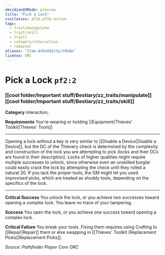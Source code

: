 ```yaml
---
obsidianUIMode: preview
title: "Pick a Lock"
cssclasses: pf2e,pf2e-action
tags:
  - trait/manipulate
  - trait/skill
  - trait/
  - category/interaction
  - remaster
aliases: "Item.AtRaVQ2t3yJt0kQw"
license: ORC
---
```

# Pick a Lock `pf2:2`

### [[cool folder/Important stuff/Bestiary/zz_traits/manipulate]][[cool folder/Important stuff/Bestiary/zz_traits/skill]]

**Category** interaction; 




**Requirements** You're wearing or holding [[Equipment/Thieves' Toolkit|Thieves' Tools]]

* * *

Opening a lock without a key is very similar to [[Disable a Device|Disable a Device]], but the DC of the Thievery check is determined by the complexity and construction of the lock you are attempting to pick (locks and their DCs are found in their description). Locks of higher qualities might require multiple successes to unlock, since otherwise even an unskilled burglar could easily crack the lock by attempting the check until they rolled a natural 20. If you lack the proper tools, the GM might let you used improvised picks, which are treated as shoddy tools, depending on the specifics of the lock.

* * *

**Critical Success** You unlock the lock, or you achieve two successes toward opening a complex lock. You leave no trace of your tampering.

**Success** You open the lock, or you achieve one success toward opening a complex lock.

**Critical Failure** You break your tools. Fixing them requires using Crafting to [[Repair|Repair]] them or else swapping in [[Thieves' Toolkit (Replacement Picks)|Replacement Picks]].

*Source: Pathfinder Player Core*
*ORC*